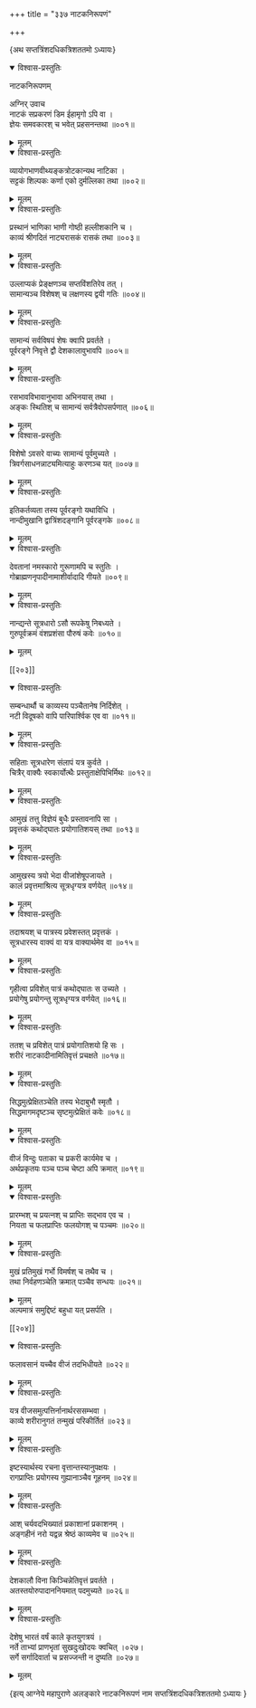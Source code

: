 +++
title = "३३७ नाटकनिरूपणं"

+++

\{अथ सप्तत्रिंशदधिकत्रिशततमो ऽध्यायः\}


<details open><summary>विश्वास-प्रस्तुतिः</summary>

नाटकनिरूपणम्  
    
अग्निर् उवाच  
नाटकं सप्रकरणं डिम ईहामृगो ऽपि वा ।  
ज्ञेयः समवकारश् च भवेत् प्रहसनन्तथा ॥००१॥
</details>

<details><summary>मूलम्</summary>

नाटकनिरूपणम्  
    
अग्निर् उवाच  
नाटकं सप्रकरणं डिम ईहामृगो ऽपि वा ।  
ज्ञेयः समवकारश् च भवेत् प्रहसनन्तथा ॥००१॥
</details>  

<details open><summary>विश्वास-प्रस्तुतिः</summary>

व्यायोगभाणवीथ्यङ्कत्रोटकान्यथ नाटिका ।  
सट्टकं शिल्पकः कर्णा एको दुर्मल्लिका तथा   ॥००२॥
</details>

<details><summary>मूलम्</summary>

व्यायोगभाणवीथ्यङ्कत्रोटकान्यथ नाटिका ।  
सट्टकं शिल्पकः कर्णा एको दुर्मल्लिका तथा   ॥००२॥
</details>  

<details open><summary>विश्वास-प्रस्तुतिः</summary>

प्रस्थानं भाणिका भाणी गोष्ठी हल्लीशकानि च   ।  
काव्यं श्रीगदितं नाट्यरासकं रासकं तथा   ॥००३॥
</details>

<details><summary>मूलम्</summary>

प्रस्थानं भाणिका भाणी गोष्ठी हल्लीशकानि च   ।  
काव्यं श्रीगदितं नाट्यरासकं रासकं तथा   ॥००३॥
</details>  

<details open><summary>विश्वास-प्रस्तुतिः</summary>

उल्लाप्यकं प्रेङ्क्षणञ्च सप्तविंशतिरेव तत् ।  
सामान्यञ्च विशेषश् च लक्षणस्य द्वयी गतिः   ॥००४॥
</details>

<details><summary>मूलम्</summary>

उल्लाप्यकं प्रेङ्क्षणञ्च सप्तविंशतिरेव तत् ।  
सामान्यञ्च विशेषश् च लक्षणस्य द्वयी गतिः   ॥००४॥
</details>  

<details open><summary>विश्वास-प्रस्तुतिः</summary>

सामान्यं सर्वविषयं शेषः क्वापि प्रवर्तते   ।  
पूर्वरङ्गे निवृत्ते द्वौ देशकालावुभावपि ॥००५॥
</details>

<details><summary>मूलम्</summary>

सामान्यं सर्वविषयं शेषः क्वापि प्रवर्तते   ।  
पूर्वरङ्गे निवृत्ते द्वौ देशकालावुभावपि ॥००५॥
</details>  

<details open><summary>विश्वास-प्रस्तुतिः</summary>

रसभावविभावानुभावा अभिनयास् तथा ।  
अङ्कः स्थितिश् च सामान्यं सर्वत्रैवोपसर्पणात्   ॥००६॥
</details>

<details><summary>मूलम्</summary>

रसभावविभावानुभावा अभिनयास् तथा ।  
अङ्कः स्थितिश् च सामान्यं सर्वत्रैवोपसर्पणात्   ॥००६॥
</details>  

<details open><summary>विश्वास-प्रस्तुतिः</summary>

विशेषो ऽवसरे वाच्यः सामान्यं पूर्वमुच्यते ।  
त्रिवर्गसाधनन्नाट्यमित्याहुः करणञ्च यत् ॥००७॥
</details>

<details><summary>मूलम्</summary>

विशेषो ऽवसरे वाच्यः सामान्यं पूर्वमुच्यते ।  
त्रिवर्गसाधनन्नाट्यमित्याहुः करणञ्च यत् ॥००७॥
</details>  

<details open><summary>विश्वास-प्रस्तुतिः</summary>

इतिकर्तव्यता तस्य पूर्वरङ्गो यथाविधि ।  
नान्दीमुखानि द्वात्रिंशदङ्गानि पूर्वरङ्गके   ॥००८॥
</details>

<details><summary>मूलम्</summary>

इतिकर्तव्यता तस्य पूर्वरङ्गो यथाविधि ।  
नान्दीमुखानि द्वात्रिंशदङ्गानि पूर्वरङ्गके   ॥००८॥
</details>  

<details open><summary>विश्वास-प्रस्तुतिः</summary>

देवतानां नमस्कारो गुरूणामपि च स्तुतिः ।  
गोब्राह्मणनृपादीनामाशीर्वादादि गीयते ॥००९॥
</details>

<details><summary>मूलम्</summary>

देवतानां नमस्कारो गुरूणामपि च स्तुतिः ।  
गोब्राह्मणनृपादीनामाशीर्वादादि गीयते ॥००९॥
</details>  

<details open><summary>विश्वास-प्रस्तुतिः</summary>

नान्द्यन्ते सूत्रधारो ऽसौ रूपकेषु निबध्यते ।  
गुरुपूर्वक्रमं वंशप्रशंसा पौरुषं कवेः   ॥०१०॥
</details>

<details><summary>मूलम्</summary>

नान्द्यन्ते सूत्रधारो ऽसौ रूपकेषु निबध्यते ।  
गुरुपूर्वक्रमं वंशप्रशंसा पौरुषं कवेः   ॥०१०॥
</details>  

[[२०३]]
    

<details open><summary>विश्वास-प्रस्तुतिः</summary>

सम्बन्धार्थौ च काव्यस्य पञ्चैतानेष निर्दिशेत् ।  
नटी विदूषको वापि पारिपार्श्विक एव वा ॥०११॥
</details>

<details><summary>मूलम्</summary>

सम्बन्धार्थौ च काव्यस्य पञ्चैतानेष निर्दिशेत् ।  
नटी विदूषको वापि पारिपार्श्विक एव वा ॥०११॥
</details>  

<details open><summary>विश्वास-प्रस्तुतिः</summary>

सहिताः सूत्रधारेण संलापं यत्र कुर्वते ।  
चित्रैर् वाक्यैः स्वकार्योत्थैः प्रस्तुताक्षेपिभिर्मिथः   ॥०१२॥
</details>

<details><summary>मूलम्</summary>

सहिताः सूत्रधारेण संलापं यत्र कुर्वते ।  
चित्रैर् वाक्यैः स्वकार्योत्थैः प्रस्तुताक्षेपिभिर्मिथः   ॥०१२॥
</details>  

<details open><summary>विश्वास-प्रस्तुतिः</summary>

आमुखं तत्तु विज्ञेयं बुधैः प्रस्तावनापि सा ।  
प्रवृत्तकं कथोद्घातः प्रयोगातिशयस् तथा ॥०१३॥
</details>

<details><summary>मूलम्</summary>

आमुखं तत्तु विज्ञेयं बुधैः प्रस्तावनापि सा ।  
प्रवृत्तकं कथोद्घातः प्रयोगातिशयस् तथा ॥०१३॥
</details>  

<details open><summary>विश्वास-प्रस्तुतिः</summary>

आमुखस्य त्रयो भेदा वीजांशेषूपजायते ।  
कालं प्रवृत्तमाश्रित्य सूत्रधृग्यत्र वर्णयेत्   ॥०१४॥
</details>

<details><summary>मूलम्</summary>

आमुखस्य त्रयो भेदा वीजांशेषूपजायते ।  
कालं प्रवृत्तमाश्रित्य सूत्रधृग्यत्र वर्णयेत्   ॥०१४॥
</details>  

<details open><summary>विश्वास-प्रस्तुतिः</summary>

तदाश्रयश् च पात्रस्य प्रवेशस्तत् प्रवृत्तकं ।  
सूत्रधारस्य वाक्यं वा यत्र वाक्यार्थमेव वा ॥०१५॥
</details>

<details><summary>मूलम्</summary>

तदाश्रयश् च पात्रस्य प्रवेशस्तत् प्रवृत्तकं ।  
सूत्रधारस्य वाक्यं वा यत्र वाक्यार्थमेव वा ॥०१५॥
</details>  

<details open><summary>विश्वास-प्रस्तुतिः</summary>

गृहीत्वा प्रविशेत् पात्रं कथोद्घातः स उच्यते ।  
प्रयोगेषु प्रयोगन्तु सूत्रधृग्यत्र वर्णयेत् ॥०१६॥
</details>

<details><summary>मूलम्</summary>

गृहीत्वा प्रविशेत् पात्रं कथोद्घातः स उच्यते ।  
प्रयोगेषु प्रयोगन्तु सूत्रधृग्यत्र वर्णयेत् ॥०१६॥
</details>  

<details open><summary>विश्वास-प्रस्तुतिः</summary>

ततश् च प्रविशेत् पात्रं प्रयोगातिशयो हि सः ।  
शरीरं नाटकादीनामितिवृत्तं प्रचक्षते   ॥०१७॥
</details>

<details><summary>मूलम्</summary>

ततश् च प्रविशेत् पात्रं प्रयोगातिशयो हि सः ।  
शरीरं नाटकादीनामितिवृत्तं प्रचक्षते   ॥०१७॥
</details>  

<details open><summary>विश्वास-प्रस्तुतिः</summary>

सिद्धमुत्प्रेक्षितञ्चेति तस्य भेदाबुभौ स्मृतौ ।  
सिद्धमागमदृष्टञ्च सृष्टमुत्प्रेक्षितं कवेः   ॥०१८॥
</details>

<details><summary>मूलम्</summary>

सिद्धमुत्प्रेक्षितञ्चेति तस्य भेदाबुभौ स्मृतौ ।  
सिद्धमागमदृष्टञ्च सृष्टमुत्प्रेक्षितं कवेः   ॥०१८॥
</details>  

<details open><summary>विश्वास-प्रस्तुतिः</summary>

वीजं विन्दुः पताका च प्रकरी कार्यमेव च ।  
अर्थप्रकृतयः पञ्च पञ्च चेष्टा अपि क्रमात् ॥०१९॥
</details>

<details><summary>मूलम्</summary>

वीजं विन्दुः पताका च प्रकरी कार्यमेव च ।  
अर्थप्रकृतयः पञ्च पञ्च चेष्टा अपि क्रमात् ॥०१९॥
</details>  

<details open><summary>विश्वास-प्रस्तुतिः</summary>

प्रारम्भश् च प्रयत्नश् च प्राप्तिः सद्भाव एव च ।  
नियता च फलप्राप्तिः फलयोगश् च पञ्चमः ॥०२०॥
</details>

<details><summary>मूलम्</summary>

प्रारम्भश् च प्रयत्नश् च प्राप्तिः सद्भाव एव च ।  
नियता च फलप्राप्तिः फलयोगश् च पञ्चमः ॥०२०॥
</details>  

<details open><summary>विश्वास-प्रस्तुतिः</summary>

मुखं प्रतिमुखं गर्भो विमर्षश् च तथैव च ।  
तथा निर्वहणञ्चेति क्रमात् पञ्चैव सन्धयः ॥०२१॥
</details>

<details><summary>मूलम्</summary>

मुखं प्रतिमुखं गर्भो विमर्षश् च तथैव च ।  
तथा निर्वहणञ्चेति क्रमात् पञ्चैव सन्धयः ॥०२१॥
</details>  
अल्पमात्रं समुद्दिष्टं बहुधा यत् प्रसर्पति ।  

[[२०४]]
    

<details open><summary>विश्वास-प्रस्तुतिः</summary>

फलावसानं यच्चैव वीजं तदभिधीयते ॥०२२॥
</details>

<details><summary>मूलम्</summary>

फलावसानं यच्चैव वीजं तदभिधीयते ॥०२२॥
</details>  

<details open><summary>विश्वास-प्रस्तुतिः</summary>

यत्र वीजसमुत्पत्तिर्नानार्थरससम्भवा ।  
काव्ये शरीरानुगतं तन्मुखं परिकीर्तितं ॥०२३॥
</details>

<details><summary>मूलम्</summary>

यत्र वीजसमुत्पत्तिर्नानार्थरससम्भवा ।  
काव्ये शरीरानुगतं तन्मुखं परिकीर्तितं ॥०२३॥
</details>  

<details open><summary>विश्वास-प्रस्तुतिः</summary>

इष्टस्यार्थस्य रचना वृत्तान्तस्यानुपक्षयः   ।  
रागप्राप्तिः प्रयोगस्य गुह्यानाञ्चैव गूहनम् ॥०२४॥
</details>

<details><summary>मूलम्</summary>

इष्टस्यार्थस्य रचना वृत्तान्तस्यानुपक्षयः   ।  
रागप्राप्तिः प्रयोगस्य गुह्यानाञ्चैव गूहनम् ॥०२४॥
</details>  

<details open><summary>विश्वास-प्रस्तुतिः</summary>

आश् चर्यवदभिख्यातं प्रकाशानां प्रकाशनम्   ।  
अङ्गहीनं नरो यद्वन्न श्रेष्ठं काव्यमेव च   ॥०२५॥
</details>

<details><summary>मूलम्</summary>

आश् चर्यवदभिख्यातं प्रकाशानां प्रकाशनम्   ।  
अङ्गहीनं नरो यद्वन्न श्रेष्ठं काव्यमेव च   ॥०२५॥
</details>  

<details open><summary>विश्वास-प्रस्तुतिः</summary>

देशकालौ विना किञ्चिन्नेतिवृत्तं प्रवर्तते ।  
अतस्तयोरुपादाननियमात् पदमुच्यते ॥०२६॥
</details>

<details><summary>मूलम्</summary>

देशकालौ विना किञ्चिन्नेतिवृत्तं प्रवर्तते ।  
अतस्तयोरुपादाननियमात् पदमुच्यते ॥०२६॥
</details>  

<details open><summary>विश्वास-प्रस्तुतिः</summary>

देशेषु भारतं वर्षं काले कृतयुगत्रयं ।  
नर्ते ताभ्यां प्राणभृतां सुखदुःखोदयः क्वचित्   ।०२७।  
सर्गे सर्गादिवार्ता च प्रसज्जन्ती न दुष्यति ॥०२७॥
</details>

<details><summary>मूलम्</summary>

देशेषु भारतं वर्षं काले कृतयुगत्रयं ।  
नर्ते ताभ्यां प्राणभृतां सुखदुःखोदयः क्वचित्   ।०२७।  
सर्गे सर्गादिवार्ता च प्रसज्जन्ती न दुष्यति ॥०२७॥
</details>

\{इत्य् आग्नेये महापुराणे अलङ्कारे नाटकनिरूपणं नाम सप्तत्रिंशदधिकत्रिशततमो ऽध्यायः  }
    